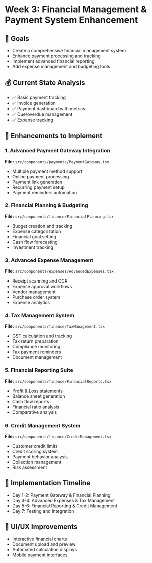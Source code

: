 # Week 3: Financial Management & Payment System Enhancement

## 🎯 Goals
- Create a comprehensive financial management system
- Enhance payment processing and tracking
- Implement advanced financial reporting
- Add expense management and budgeting tools

## 💰 Current State Analysis
- ✅ Basic payment tracking
- ✅ Invoice generation
- ✅ Payment dashboard with metrics
- ✅ Due/overdue management
- ✅ Expense tracking

## 🚀 Enhancements to Implement

### 1. Advanced Payment Gateway Integration
**File:** `src/components/payments/PaymentGateway.tsx`
- Multiple payment method support
- Online payment processing
- Payment link generation
- Recurring payment setup
- Payment reminders automation

### 2. Financial Planning & Budgeting
**File:** `src/components/finance/FinancialPlanning.tsx`
- Budget creation and tracking
- Expense categorization
- Financial goal setting
- Cash flow forecasting
- Investment tracking

### 3. Advanced Expense Management
**File:** `src/components/expenses/AdvancedExpenses.tsx`
- Receipt scanning and OCR
- Expense approval workflows
- Vendor management
- Purchase order system
- Expense analytics

### 4. Tax Management System
**File:** `src/components/finance/TaxManagement.tsx`
- GST calculation and tracking
- Tax return preparation
- Compliance monitoring
- Tax payment reminders
- Document management

### 5. Financial Reporting Suite
**File:** `src/components/finance/FinancialReports.tsx`
- Profit & Loss statements
- Balance sheet generation
- Cash flow reports
- Financial ratio analysis
- Comparative analysis

### 6. Credit Management System
**File:** `src/components/finance/CreditManagement.tsx`
- Customer credit limits
- Credit scoring system
- Payment behavior analysis
- Collection management
- Risk assessment

## 📅 Implementation Timeline
- Day 1-2: Payment Gateway & Financial Planning
- Day 3-4: Advanced Expenses & Tax Management
- Day 5-6: Financial Reporting & Credit Management
- Day 7: Testing and Integration

## 🎨 UI/UX Improvements
- Interactive financial charts
- Document upload and preview
- Automated calculation displays
- Mobile payment interfaces
